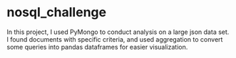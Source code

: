 # nosql_challenge

In this project, I used PyMongo to conduct analysis on a large json data set. I found documents with specific criteria, and used aggregation to convert some queries into pandas dataframes for easier visualization.
